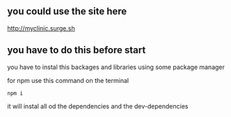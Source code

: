 ## you could use the site here
http://myclinic.surge.sh

## you have to do this before start

you have to instal this backages and libraries using some package manager

for npm use this command on the terminal 
```
npm i
```
it will instal all od the dependencies and the dev-dependencies